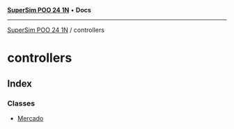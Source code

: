 [**SuperSim POO 24 1N**](../README.md) • **Docs**

***

[SuperSim POO 24 1N](../modules.md) / controllers

# controllers

## Index

### Classes

- [Mercado](classes/Mercado.md)
